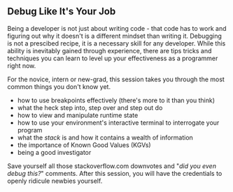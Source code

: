 ## Debug Like It's Your Job

Being a developer is not just about writing code - that code has to work and figuring out why it doesn't
is a different mindset than writing it. Debugging is not a prescibed recipe, it is a necessary 
skill for any developer. While this ability is inevitably gained through experience, there are tips tricks 
and techniques you can learn to level up your effectiveness as a programmer right now. 

For the novice, intern or new-grad, this session takes you through the most common things you don't know yet.

* how to use breakpoints effectively (there's more to it than you think)
* what the heck step into, step over and step out do
* how to view and manipulate runtime state
* how to use your environment's interactive terminal to interrogate your program
* what the *stack* is and how it contains a wealth of information
* the importance of Known Good Values (KGVs)
* being a good investigator

Save yourself all those stackoverflow.com downvotes and "*did you even debug this?*" comments. After this 
session, you will have the credentials to openly ridicule newbies yourself.


